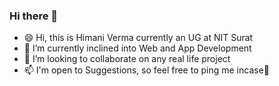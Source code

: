 ### Hi there 👋

- 😄 Hi, this is Himani Verma currently an UG at NIT Surat
- 🌱 I’m currently inclined into Web and App Development
- 👯 I’m looking to collaborate on any real life project 
- 📫 I'm open to Suggestions, so feel free to ping me incase🤗

<!--
**Himified/himified** is a ✨ _special_ ✨ repository because its `README.md` (this file) appears on your GitHub profile.

Here are some ideas to get you started:


-->
